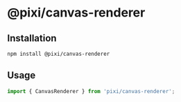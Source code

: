 # @pixi/canvas-renderer

## Installation

```bash
npm install @pixi/canvas-renderer
```

## Usage

```js
import { CanvasRenderer } from 'pixi/canvas-renderer';
```